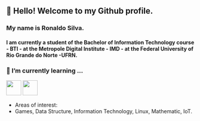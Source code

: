 ## 👋  Hello! Welcome to my Github profile.
### My name is Ronaldo Silva.
#### I am currently a student of the Bachelor of Information Technology course - BTI - at the Metropole Digital Institute - IMD - at the Federal University of Rio Grande do Norte -UFRN.

 ### 🌱 I’m currently learning ... 
  <img src="https://cdn.jsdelivr.net/gh/devicons/devicon/icons/cplusplus/cplusplus-original.svg" width="40" height="40"/> <img src="https://cdn.jsdelivr.net/gh/devicons/devicon/icons/linux/linux-original.svg" width="40" height="40" />
          
 * Areas of interest:
 * Games, Data Structure, Information Technology, Linux, Mathematic, IoT.
 
